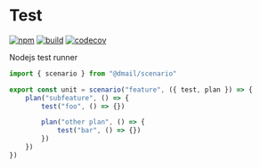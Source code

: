 # Test

[![npm](https://badge.fury.io/js/%40dmail%2Ftest.svg)](https://badge.fury.io/js/%40dmail%2Ftest)
[![build](https://travis-ci.org/dmail/test.svg?branch=master)](http://travis-ci.org/dmail/test)
[![codecov](https://codecov.io/gh/dmail/test/branch/master/graph/badge.svg)](https://codecov.io/gh/dmail/test)

Nodejs test runner

```javascript
import { scenario } from "@dmail/scenario"

export const unit = scenario("feature", ({ test, plan }) => {
	plan("subfeature", () => {
		test("foo", () => {})

		plan("other plan", () => {
			test("bar", () => {})
		})
	})
})
```
